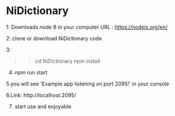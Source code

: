 # NiDictionary
1:
Downloads node 8 in your computer
URL : https://nodejs.org/en/

2:
clone or download NiDictionary code

3:
>> cd NiDictionary
>> npm install

4. npm run start

5.you will see 'Example app listening on port 2095!'
in your console

6.Link: http://localhost:2095/

7. start use and enjoyable
